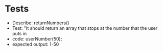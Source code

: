 # Tests 
 * Describe: returnNumbers()
 * Test: "It should return an array that stops at the number that the user puts in
 * code: userNumber(50);
 * expected output: 1-50

 